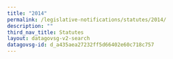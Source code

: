 ```yaml
---
title: "2014"
permalink: /legislative-notifications/statutes/2014/
description: ""
third_nav_title: Statutes
layout: datagovsg-v2-search
datagovsg-id: d_a435aea27232ff5d66402e60c718c757
---
```

